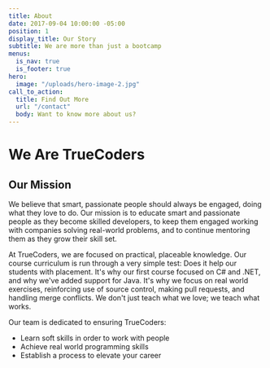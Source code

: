 ```yaml
---
title: About
date: 2017-09-04 10:00:00 -05:00
position: 1
display_title: Our Story
subtitle: We are more than just a bootcamp
menus:
  is_nav: true
  is_footer: true
hero:
  image: "/uploads/hero-image-2.jpg"
call_to_action:
  title: Find Out More
  url: "/contact"
  body: Want to know more about us?
---
```


# We Are TrueCoders

## Our Mission

We believe that smart, passionate people should always be engaged, doing what they love to do. Our mission is to educate smart and passionate people as they become skilled developers, to keep them engaged working with companies solving real-world problems, and to continue mentoring them as they grow their skill set.

At TrueCoders, we are focused on practical, placeable knowledge. Our course curriculum is run through a very simple test: Does it help our students with placement. It's why our first course focused on C# and .NET, and why we've added support for Java. It's why we focus on real world exercises, reinforcing use of source control, making pull requests, and handling merge conflicts. We don't just teach what we love; we teach what works.

Our team is dedicated to ensuring TrueCoders:

* Learn soft skills in order to work with people
* Achieve real world programming skills
* Establish a process to elevate your career